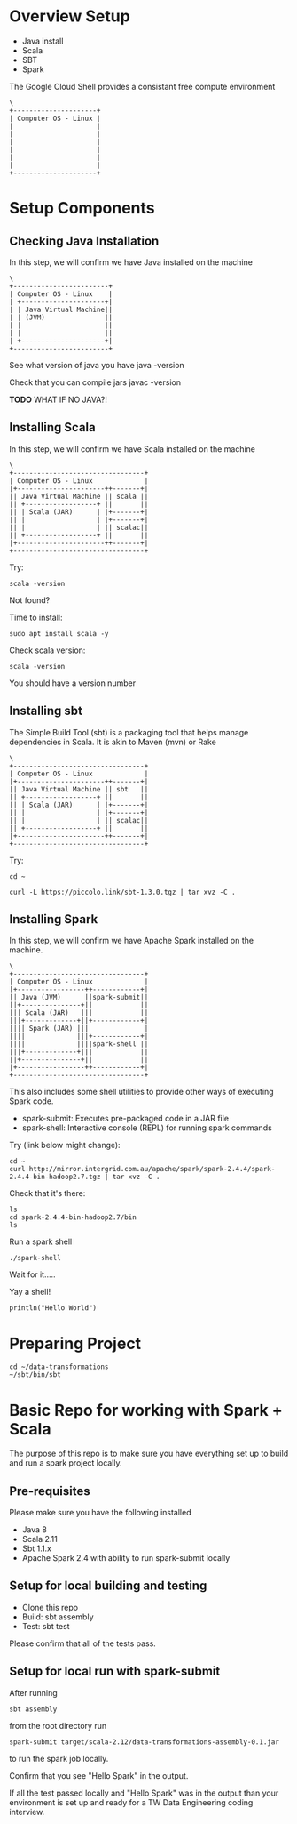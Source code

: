 # Overview Setup 

* Java install
* Scala
* SBT
* Spark

The Google Cloud Shell provides a consistant free compute environment

    \
    +---------------------+
    | Computer OS - Linux |
    |                     |
    |                     |
    |                     |
    |                     |
    |                     |
    |                     |
    +---------------------+

# Setup Components
## Checking Java Installation

In this step, we will confirm we have Java installed on the machine

    \
    +------------------------+
    | Computer OS - Linux    |
    | +---------------------+|
    | | Java Virtual Machine||
    | | (JVM)               ||
    | |                     ||
    | |                     ||
    | +---------------------+|
    +------------------------+

See what version of java you have
    java -version

Check that you can compile jars
    javac -version

**TODO** WHAT IF NO JAVA?!

## Installing Scala

In this step, we will confirm we have Scala installed on the machine

    \
    +---------------------------------+
    | Computer OS - Linux             |
    |+----------------------++-------+|
    || Java Virtual Machine || scala ||
    || +------------------+ ||       ||
    || | Scala (JAR)      | |+-------+|
    || |                  | |+-------+|
    || |                  | || scalac||
    || +------------------+ ||       ||
    |+----------------------++-------+|
    +---------------------------------+

Try:

    scala -version

Not found?

Time to install:

    sudo apt install scala -y

Check scala version:

    scala -version

You should have a version number

## Installing sbt
The Simple Build Tool (sbt) is a packaging tool that helps manage dependencies in Scala.
It is akin to Maven (mvn) or Rake

    \
    +---------------------------------+
    | Computer OS - Linux             |
    |+----------------------++-------+|
    || Java Virtual Machine || sbt   ||
    || +------------------+ ||       ||
    || | Scala (JAR)      | |+-------+|
    || |                  | |+-------+|
    || |                  | || scalac||
    || +------------------+ ||       ||
    |+----------------------++-------+|
    +---------------------------------+

Try:

    cd ~

    curl -L https://piccolo.link/sbt-1.3.0.tgz | tar xvz -C .

## Installing Spark

In this step, we will confirm we have Apache Spark installed on the machine.

    \
    +---------------------------------+
    | Computer OS - Linux             |
    |+-----------------++------------+|
    || Java (JVM)      ||spark-submit||
    ||+---------------+||            ||
    ||| Scala (JAR)   |||            ||
    |||+-------------+||+------------+|
    |||| Spark (JAR) |||              |
    ||||             |||+------------+|
    ||||             ||||spark-shell ||
    |||+-------------+|||            ||
    ||+---------------+||            ||
    |+-----------------++------------+|
    +---------------------------------+

This also includes some shell utilities to provide other ways of executing Spark code.
* spark-submit: Executes pre-packaged code in a JAR file
* spark-shell: Interactive console (REPL) for running spark commands

Try (link below might change):

    cd ~
    curl http://mirror.intergrid.com.au/apache/spark/spark-2.4.4/spark-2.4.4-bin-hadoop2.7.tgz | tar xvz -C .

Check that it's there:

    ls 
    cd spark-2.4.4-bin-hadoop2.7/bin
    ls

Run a spark shell

    ./spark-shell

Wait for it.....

Yay a shell!

    println("Hello World")

# Preparing Project
    cd ~/data-transformations
    ~/sbt/bin/sbt

# Basic Repo for working with Spark + Scala
The purpose of this repo is to make sure you have everything set up to build and run a spark project locally.

## Pre-requisites
Please make sure you have the following installed
* Java 8
* Scala 2.11
* Sbt 1.1.x
* Apache Spark 2.4 with ability to run spark-submit locally

## Setup for local building and testing
* Clone this repo
* Build: sbt assembly
* Test: sbt test

Please confirm that all of the tests pass.

## Setup for local run with spark-submit
After running

    sbt assembly
from the root directory run

    spark-submit target/scala-2.12/data-transformations-assembly-0.1.jar 

to run the spark job locally.

Confirm that you see "Hello Spark" in the output.

If all the test passed locally and "Hello Spark" was in the output than your environment is set up and ready for a TW Data Engineering coding interview.

